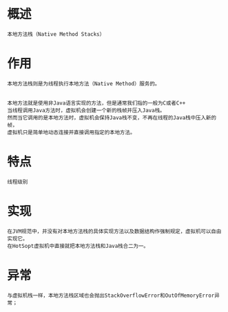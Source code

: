 

# 概述

    本地方法栈（Native Method Stacks）
 
# 作用

    本地方法栈则是为线程执行本地方法（Native Method）服务的。

    
    本地方法就是使用非Java语言实现的方法，但是通常我们指的一般为C或者C++
    当线程调用Java方法时，虚拟机会创建一个新的栈帧并压入Java栈。
    然而当它调用的是本地方法时，虚拟机会保持Java栈不变，不再在线程的Java栈中压入新的帧，
    虚拟机只是简单地动态连接并直接调用指定的本地方法。
 
# 特点

    线程级别

# 实现

    在JVM规范中，并没有对本地方法栈的具体实现方法以及数据结构作强制规定，虚拟机可以自由实现它。
    在HotSopt虚拟机中直接就把本地方法栈和Java栈合二为一。

# 异常

    与虚拟机栈一样，本地方法栈区域也会抛出StackOverflowError和OutOfMemoryError异常；
